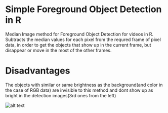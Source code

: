 # Simple Foreground Object Detection in R
Median Image method for Foreground Object Detection for videos in R. Subtracts the median values for each pixel from the requred frame of pixel data, in order to get the objects that show up in the current frame, but disappear or move in the most of the other frames.

# Disadvantages
The objects with similar or same brightness as the background(and color in the case of RGB data) are invisible to this method and dont show up as bright in the detection images(3rd ones from the left)

![alt text](https://raw.githubusercontent.com/parthnan/Foreground-Object-Detection-R/master/objectdetect.png)

